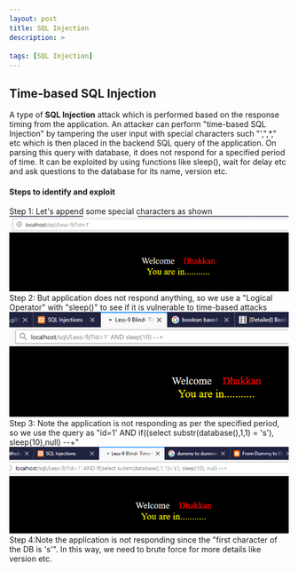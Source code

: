 ```yaml
---
layout: post
title: SQL Injection
description: >

tags: [SQL Injection]
---
```


## Time-based SQL Injection  


A type of **SQL Injection** attack which is performed based on the response timing from the application. An attacker can perform "time-based SQL Injection" by tampering the user input with special characters such "',",*,\" etc which is then placed in the backend SQL query of the application. On parsing this query with database, it does not respond for a specified period of time. It can be exploited by using functions like sleep(), wait for delay etc and ask questions to the database for its name, version etc.

#### Steps to identify and exploit
  Step 1: Let's append some special characters as shown  
  ![](https://raw.githubusercontent.com/n0tak1dd1y/n0tak1dd1y.github.io/master/assets/webapp/time-based/1.PNG)
  Step 2: But application does not respond anything, so we use a "Logical Operator" with "sleep()" to see if it is vulnerable to time-based attacks
  ![](https://raw.githubusercontent.com/n0tak1dd1y/n0tak1dd1y.github.io/master/assets/webapp/time-based/2.PNG)
  Step 3: Note the application is not responding as per the specified period, so we use the query as "id=1' AND if((select substr(database(),1,1) = 's'), sleep(10),null) --+"
  ![](https://raw.githubusercontent.com/n0tak1dd1y/n0tak1dd1y.github.io/master/assets/webapp/time-based/3.PNG)
  Step 4:Note the application is not responding since the "first character of the DB is 's'". In this way, we need to brute force for more details like version etc.